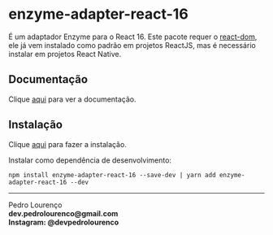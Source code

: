 # enzyme-adapter-react-16

É um adaptador Enzyme para o React 16. Este pacote requer o [react-dom](react-dom.md), ele já vem instalado como padrão em projetos ReactJS, mas é necessário instalar em projetos React Native.

## Documentação

Clique [aqui](https://github.com/airbnb/enzyme) para ver a documentação.

## Instalação

Clique [aqui](https://www.npmjs.com/package/enzyme-adapter-react-16) para fazer a instalação.

Instalar como dependência de desenvolvimento:

```
npm install enzyme-adapter-react-16 --save-dev | yarn add enzyme-adapter-react-16 --dev
```


<hr>
<stong>Pedro Lourenço</strong><br>
<Strong>dev.pedrolourenco@gmail.com</strong><br>
<Strong>Instagram: @devpedrolourenco</strong>
